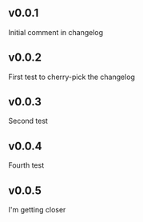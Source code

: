 ## v0.0.1

Initial comment in changelog

## v0.0.2

First test to cherry-pick the changelog

## v0.0.3

Second test

## v0.0.4

Fourth test

## v0.0.5

I'm getting closer
